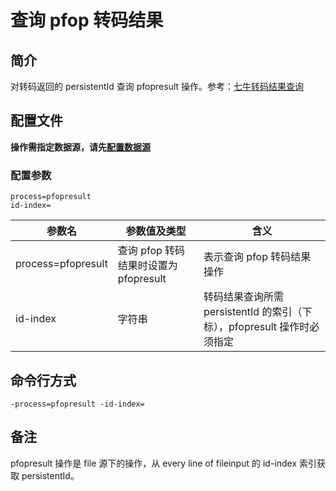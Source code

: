 # 查询 pfop 转码结果

## 简介
对转码返回的 persistentId 查询 pfopresult 操作。参考：[七牛转码结果查询](https://developer.qiniu.com/dora/manual/1294/persistent-processing-status-query-prefop)

## 配置文件
**操作需指定数据源，请先[配置数据源](../docs/datasource.md)**  

### 配置参数
```
process=pfopresult 
id-index=
```  
|参数名|参数值及类型 | 含义|  
|-----|-------|-----|  
|process=pfopresult| 查询 pfop 转码结果时设置为pfopresult| 表示查询 pfop 转码结果操作|  
|id-index| 字符串| 转码结果查询所需 persistentId 的索引（下标），pfopresult 操作时必须指定 |  

## 命令行方式
```
-process=pfopresult -id-index=
```

## 备注
pfopresult 操作是 file 源下的操作，从 every line of fileinput 的 id-index 索引获取 persistentId。
